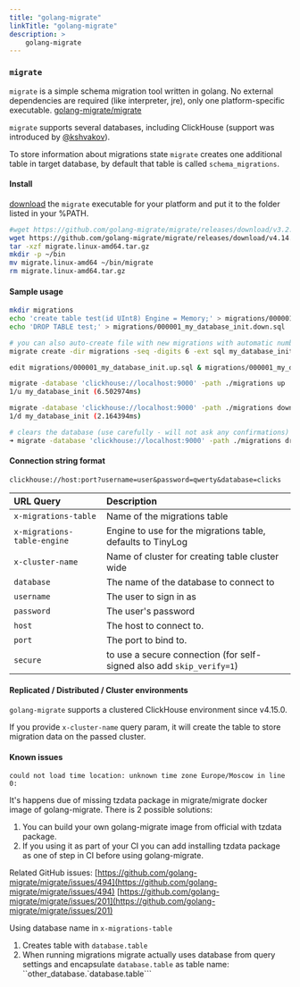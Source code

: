 ```yaml
---
title: "golang-migrate"
linkTitle: "golang-migrate"
description: >
    golang-migrate
---
```

### `migrate`

`migrate` is a simple schema migration tool written in golang. No external dependencies are required (like interpreter, jre), only one platform-specific executable. [golang-migrate/migrate](https://github.com/golang-migrate/migrate)

`migrate` supports several databases, including ClickHouse (support was introduced by [@kshvakov](https://github.com/kshvakov)).

To store information about migrations state `migrate` creates one additional table in target database, by default that table is called `schema_migrations`.

#### Install

[download](https://github.com/golang-migrate/migrate/releases) the `migrate` executable for your platform and put it to the folder listed in your %PATH.

```bash
#wget https://github.com/golang-migrate/migrate/releases/download/v3.2.0/migrate.linux-amd64.tar.gz
wget https://github.com/golang-migrate/migrate/releases/download/v4.14.1/migrate.linux-amd64.tar.gz
tar -xzf migrate.linux-amd64.tar.gz
mkdir -p ~/bin
mv migrate.linux-amd64 ~/bin/migrate
rm migrate.linux-amd64.tar.gz
```

#### Sample usage

```bash
mkdir migrations
echo 'create table test(id UInt8) Engine = Memory;' > migrations/000001_my_database_init.up.sql
echo 'DROP TABLE test;' > migrations/000001_my_database_init.down.sql

# you can also auto-create file with new migrations with automatic numbering like that:
migrate create -dir migrations -seq -digits 6 -ext sql my_database_init

edit migrations/000001_my_database_init.up.sql & migrations/000001_my_database_init.down.sql

migrate -database 'clickhouse://localhost:9000' -path ./migrations up
1/u my_database_init (6.502974ms)

migrate -database 'clickhouse://localhost:9000' -path ./migrations down
1/d my_database_init (2.164394ms)

# clears the database (use carefully - will not ask any confirmations)
➜ migrate -database 'clickhouse://localhost:9000' -path ./migrations drop
```

#### Connection string format

`clickhouse://host:port?username=user&password=qwerty&database=clicks`

| URL Query | Description |
| :--- | :--- |
| `x-migrations-table`| Name of the migrations table |
| `x-migrations-table-engine`| Engine to use for the migrations table, defaults to TinyLog |
| `x-cluster-name` | Name of cluster for creating table cluster wide |
| `database` | The name of the database to connect to |
| `username` | The user to sign in as |
| `password` | The user's password |
| `host` | The host to connect to. |
| `port` | The port to bind to. |
| `secure` | to use a secure connection (for self-signed also add `skip_verify=1`) |

#### Replicated / Distributed / Cluster environments

`golang-migrate` supports a clustered ClickHouse environment since v4.15.0.

If you provide `x-cluster-name` query param, it will create the table to store migration data on the passed cluster.

#### Known issues

`could not load time location: unknown time zone Europe/Moscow in line 0:`

It's happens due of missing tzdata package in migrate/migrate docker image of golang-migrate.
There is 2 possible solutions:

1. You can build your own golang-migrate image from official with tzdata package.
2. If you using it as part of your CI you can add installing tzdata package as one of step in CI before using golang-migrate.

Related GitHub issues:
[https://github.com/golang-migrate/migrate/issues/494](https://github.com/golang-migrate/migrate/issues/494)
[https://github.com/golang-migrate/migrate/issues/201](https://github.com/golang-migrate/migrate/issues/201)

Using database name in `x-migrations-table`

1. Creates table with `database.table`
2. When running migrations migrate actually uses database from query settings and encapsulate `database.table` as table name: ``other_database.`database.table```

